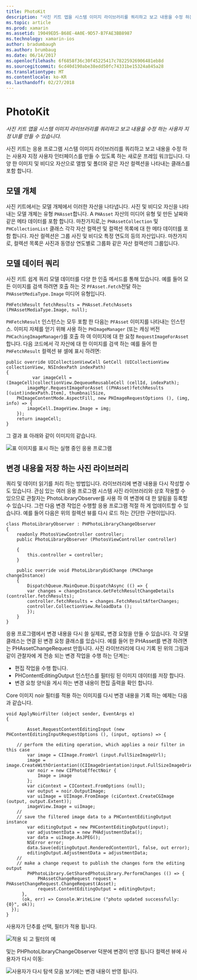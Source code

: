 ```yaml
---
title: PhotoKit
description: "사진 키트 앱을 시스템 이미지 라이브러리를 쿼리하고 보고 내용을 수정 하는 사용자 지정 UI를 만들 수 있습니다."
ms.topic: article
ms.prod: xamarin
ms.assetid: 19049ED5-B68E-4A0E-9D57-B7FAE3BB8987
ms.technology: xamarin-ios
author: bradumbaugh
ms.author: brumbaug
ms.date: 06/14/2017
ms.openlocfilehash: 6f6858f36c30f45225417c78225926906481eb8d
ms.sourcegitcommit: 6cd40d190abe38edd50fc74331be15324a845a28
ms.translationtype: MT
ms.contentlocale: ko-KR
ms.lasthandoff: 02/27/2018
---
```

# <a name="photokit"></a>PhotoKit

_사진 키트 앱을 시스템 이미지 라이브러리를 쿼리하고 보고 내용을 수정 하는 사용자 지정 UI를 만들 수 있습니다._

사진 키트는 응용 프로그램 시스템 이미지 라이브러리를 쿼리하고 보고 내용을 수정 하는 사용자 지정 사용자 인터페이스를 만들 수 있도록 하는 새로운 프레임 워크입니다. 다양 한 이미지 및 비디오 자산으로 앨범 및 폴더와 같은 자산 컬렉션을 나타내는 클래스를 포함 합니다.

## <a name="model-objects"></a>모델 개체
사진 키트에서는 모델 개체에서 이러한 자산을 나타냅니다. 사진 및 비디오 자신을 나타내는 모델 개체는 유형 `PHAsset`합니다. A `PHAsset` 자산의 미디어 유형 및 만든 날짜와 같은 메타 데이터를 포함 합니다.
마찬가지로,는 `PHAssetCollection` 및 `PHCollectionList` 클래스 각각 자산 컬렉션 및 컬렉션 목록에 대 한 메타 데이터를 포함 합니다. 자산 컬렉션은 그룹 사진 및 비디오 특정 연도의 등의 자산입니다. 마찬가지로, 컬렉션 목록은 사진과 동영상 연도별로 그룹화 같은 자산 컬렉션의 그룹입니다.

## <a name="querying-model-data"></a>모델 데이터 쿼리
사진 키트 쉽게 쿼리 모델 데이터를 다양 한 인출 메서드를 통해 있습니다. 예를 들어 모든 이미지를 검색 하려면 호출 하는 것 `PFAsset.Fetch`전달 하는 `PHAssetMediaType.Image` 미디어 유형입니다.

    PHFetchResult fetchResults = PHAsset.FetchAssets (PHAssetMediaType.Image, null);

`PHFetchResult` 인스턴스는 모두 포함 한 다음는 `PFAsset` 이미지를 나타내는 인스턴스. 이미지 자체를 얻기 위해 사용 하는 `PHImageManager` (또는 캐싱 버전 `PHCachingImageManager`)를 호출 하 여 이미지에 대 한 요청 `RequestImageForAsset`합니다. 다음 코드에서 각 자산에 대 한 이미지를 검색 하는 예를 들어 한 `PHFetchResult` 컬렉션 뷰 셀에 표시 하려면:


    public override UICollectionViewCell GetCell (UICollectionView collectionView, NSIndexPath indexPath)
    {
              var imageCell = (ImageCell)collectionView.DequeueReusableCell (cellId, indexPath);
            imageMgr.RequestImageForAsset ((PHAsset)fetchResults [(uint)indexPath.Item], thumbnailSize,
        PHImageContentMode.AspectFill, new PHImageRequestOptions (), (img, info) => {
            imageCell.ImageView.Image = img;
        });
        return imageCell;
    }

그 결과 표 아래와 같이 이미지의 같습니다.

![](photokit-images/image4.png "표 이미지를 표시 하는 실행 중인 응용 프로그램")
 
## <a name="saving-changes-to-the-photo-library"></a>변경 내용을 저장 하는 사진 라이브러리

쿼리 및 데이터 읽기를 처리 하는 방법입니다. 라이브러리에 변경 내용을 다시 작성할 수도 있습니다. 관심 있는 여러 응용 프로그램 시스템 사진 라이브러리와 상호 작용할 수 있으므로 관찰자는 PhotoLibraryObserver를 사용 하 여 변경에 대 한 알림을 등록할 수 있습니다. 그런 다음 변경 작업은 수행할 응용 프로그램 적절 하 게 업데이트할 수 있습니다. 예를 들어 다음은 위의 컬렉션 뷰를 다시 로드 하는 간단한 구현이입니다.

    class PhotoLibraryObserver : PHPhotoLibraryChangeObserver
    {
        readonly PhotosViewController controller;
        public PhotoLibraryObserver (PhotosViewController controller)
        
        {
            this.controller = controller;
        }
    
        public override void PhotoLibraryDidChange (PHChange changeInstance)
        {
            DispatchQueue.MainQueue.DispatchAsync (() => {
            var changes = changeInstance.GetFetchResultChangeDetails (controller.fetchResults);
            controller.fetchResults = changes.FetchResultAfterChanges;
            controller.CollectionView.ReloadData ();
            });
        }
    }
    
응용 프로그램에서 변경 내용을 다시 쓸 실제로, 변경 요청을 만들 수 있습니다. 각 모델 클래스는 연결 된 변경 요청 클래스를 있습니다. 예를 들어 한 PHAsset를 변경 하려면는 PHAssetChangeRequest 만듭니다. 사진 라이브러리에 다시 기록 된 위의 그림과 같이 관찰자에 게 전송 되는 변경 작업을 수행 하는 단계는:

-   편집 작업을 수행 합니다.
-   PHContentEditingOutput 인스턴스를 필터링 된 이미지 데이터를 저장 합니다.
-   변경 요청 양식을 게시 하는 변경 내용이 편집 출력을 확인 합니다.

Core 이미지 noir 필터를 적용 하는 이미지를 다시 변경 내용을 기록 하는 예제는 다음과 같습니다.

    void ApplyNoirFilter (object sender, EventArgs e)
    {
            
            Asset.RequestContentEditingInput (new PHContentEditingInputRequestOptions (), (input, options) => {
            
        // perform the editing operation, which applies a noir filter in this case
            var image = CIImage.FromUrl (input.FullSizeImageUrl);
            image = image.CreateWithOrientation((CIImageOrientation)input.FullSizeImageOrientation);
            var noir = new CIPhotoEffectNoir {
                Image = image
            };
            var ciContext = CIContext.FromOptions (null);
            var output = noir.OutputImage;
            var uiImage = UIImage.FromImage (ciContext.CreateCGImage (output, output.Extent));
            imageView.Image = uiImage;
        //
        // save the filtered image data to a PHContentEditingOutput instance
            var editingOutput = new PHContentEditingOutput(input);
            var adjustmentData = new PHAdjustmentData();
            var data = uiImage.AsJPEG();
            NSError error;
            data.Save(editingOutput.RenderedContentUrl, false, out error);
            editingOutput.AdjustmentData = adjustmentData;
        //
        // make a change request to publish the changes form the editing output
            PHPhotoLibrary.GetSharedPhotoLibrary.PerformChanges (() => {
                PHAssetChangeRequest request = PHAssetChangeRequest.ChangeRequest(Asset);
                request.ContentEditingOutput = editingOutput;
          },
          (ok, err) => Console.WriteLine ("photo updated successfully: {0}", ok));
      });
    }
    
사용자가 단추를 선택, 필터가 적용 됩니다.

![](photokit-images/image5.png "적용 되 고 필터의 예")
 
및는 PHPhotoLibraryChangeObserver 덕분에 변경이 반영 됩니다 컬렉션 뷰에 사용자가 다시 이동:

![](photokit-images/image6.png "사용자가 다시 탐색 모음 보기에는 변경 내용이 반영 됩니다.")
